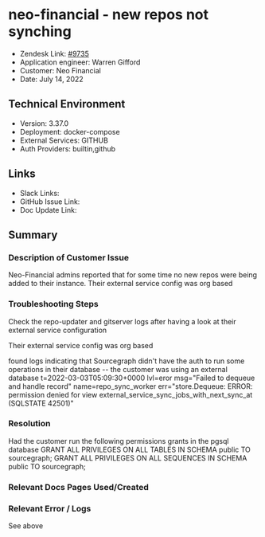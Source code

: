 
# neo-financial - new repos not synching <!-- Ticket Title  Hint: include keywords to make it searchable -->

- Zendesk Link: [#9735](https://sourcegraph.zendesk.com/agent/tickets/9735)
- Application engineer: Warren Gifford
- Customer: Neo Financial <!-- Redact if this contains personally identifying information -->
- Date: July 14, 2022

<!-- Data populated from integration, speak to Ben Gordon or Michael Bali if not working -->
<!-- During Internal team trial, fill missing data manually (we are waiting for all data to sync) -->

## Technical Environment
- Version: 3.37.0​
- Deployment: docker-compose
- External Services: GITHUB
- Auth Providers: builtin,github


## Links
<!-- Data for application engineer manual entry -->
- Slack Links:
- GitHub Issue Link:
- Doc Update Link:

## Summary
### Description of Customer Issue
Neo-Financial admins reported that for some time no new repos were being added to their instance.
Their external service config was org based

### Troubleshooting Steps
Check the repo-updater and gitserver logs after having a look at their external service configuration

Their external service config was org based

found logs indicating that Sourcegraph didn't have the auth to run some operations in their database -- the customer was using an external database
t=2022-03-03T05:09:30+0000 lvl=eror msg="Failed to dequeue and handle record" name=repo_sync_worker err="store.Dequeue: ERROR: permission denied for view external_service_sync_jobs_with_next_sync_at (SQLSTATE 42501)"

### Resolution

Had the customer run the following permissions grants in the pgsql database
GRANT ALL PRIVILEGES ON ALL TABLES IN SCHEMA public TO sourcegraph;
GRANT ALL PRIVILEGES ON ALL SEQUENCES IN SCHEMA public TO sourcegraph;


### Relevant Docs Pages Used/Created

### Relevant Error / Logs
<!-- Please redact keys, tokens, and personal identifying information -->
See above

<!-- Once complete, upload a copy to https://github.com/sourcegraph/support-tools-internal/tree/main/resolved-tickets as a .md file -->
<!-- Name the file 9735.md -->
